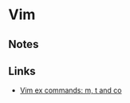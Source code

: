 # Vim

## Notes

## Links

- [Vim ex commands: m, t and co](https://renenyffenegger.ch/notes/development/vim/commands/m)
